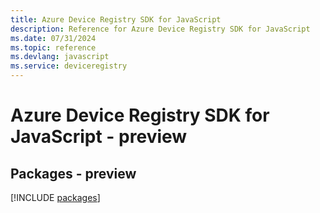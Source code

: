 ```yaml
---
title: Azure Device Registry SDK for JavaScript
description: Reference for Azure Device Registry SDK for JavaScript
ms.date: 07/31/2024
ms.topic: reference
ms.devlang: javascript
ms.service: deviceregistry
---
```

# Azure Device Registry SDK for JavaScript - preview
## Packages - preview
[!INCLUDE [packages](device-registry-index.md)]